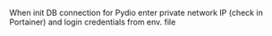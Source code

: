 When init DB connection for Pydio enter private network IP (check in Portainer) and login credentials from env. file